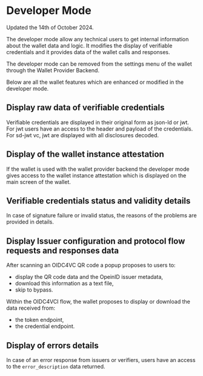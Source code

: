 # Developer Mode

Updated the 14th of October 2024.

The developer mode allow any technical users to get internal information about the wallet data and logic. It modifies the display of verifiable credentials and it provides data of the wallet calls and responses.

The developer mode can be removed from the settings menu of the wallet through the Wallet Provider Backend.

Below are all the wallet features which are enhanced or modified in the developer mode.

## Display raw data of verifiable credentials

Verifiable credentials are displayed in their original form as json-ld or jwt. For jwt users have an access to the header and payload of the credentials. For sd-jwt vc, jwt are displayed with all disclosures decoded.

## Display of the wallet instance attestation

If the wallet is used with the wallet provider backend the developer mode gives access to the wallet instance attestation which is displayed on the main screen of the wallet.

## Verifiable credentials status and validity details

In case of signature failure or invalid status, the reasons of the problems are provided in details.

## Display Issuer configuration and protocol flow requests and responses data

After scanning an OIDC4VC QR code a popup proposes to users to:

* display the QR code data and the OpeinID issuer metadata,
* download this information as a text file,
* skip to bypass.

Within the OIDC4VCI flow, the wallet proposes to display or download the data received from:

- the token endpoint,
- the credential endpoint.

## Display of errors details

In case of an error response from issuers or verifiers, users have an access to the `error_description` data returned.
